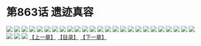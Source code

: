 # 第863话 遗迹真容
![](https://mhpic.xiaomingtaiji.net/comic/D/斗破苍穹/第863话F0_277428/1.jpg-zymk.middle.webp)
![](https://mhpic.xiaomingtaiji.net/comic/D/斗破苍穹/第863话F0_277428/2.jpg-zymk.middle.webp)
![](https://mhpic.xiaomingtaiji.net/comic/D/斗破苍穹/第863话F0_277428/3.jpg-zymk.middle.webp)
![](https://mhpic.xiaomingtaiji.net/comic/D/斗破苍穹/第863话F0_277428/4.jpg-zymk.middle.webp)
![](https://mhpic.xiaomingtaiji.net/comic/D/斗破苍穹/第863话F0_277428/5.jpg-zymk.middle.webp)
![](https://mhpic.xiaomingtaiji.net/comic/D/斗破苍穹/第863话F0_277428/6.jpg-zymk.middle.webp)
![](https://mhpic.xiaomingtaiji.net/comic/D/斗破苍穹/第863话F0_277428/7.jpg-zymk.middle.webp)
![](https://mhpic.xiaomingtaiji.net/comic/D/斗破苍穹/第863话F0_277428/8.jpg-zymk.middle.webp)
![](https://mhpic.xiaomingtaiji.net/comic/D/斗破苍穹/第863话F0_277428/9.jpg-zymk.middle.webp)
![](https://mhpic.xiaomingtaiji.net/comic/D/斗破苍穹/第863话F0_277428/10.jpg-zymk.middle.webp)
![](https://mhpic.xiaomingtaiji.net/comic/D/斗破苍穹/第863话F0_277428/11.jpg-zymk.middle.webp)
![](https://mhpic.xiaomingtaiji.net/comic/D/斗破苍穹/第863话F0_277428/12.jpg-zymk.middle.webp)
![](https://mhpic.xiaomingtaiji.net/comic/D/斗破苍穹/第863话F0_277428/13.jpg-zymk.middle.webp)
![](https://mhpic.xiaomingtaiji.net/comic/D/斗破苍穹/第863话F0_277428/14.jpg-zymk.middle.webp)
![](https://mhpic.xiaomingtaiji.net/comic/D/斗破苍穹/第863话F0_277428/15.jpg-zymk.middle.webp)
![](https://mhpic.xiaomingtaiji.net/comic/D/斗破苍穹/第863话F0_277428/16.jpg-zymk.middle.webp)
![](https://mhpic.xiaomingtaiji.net/comic/D/斗破苍穹/第863话F0_277428/17.jpg-zymk.middle.webp)
![](https://mhpic.xiaomingtaiji.net/comic/D/斗破苍穹/第863话F0_277428/18.jpg-zymk.middle.webp)
![](https://mhpic.xiaomingtaiji.net/comic/D/斗破苍穹/第863话F0_277428/19.jpg-zymk.middle.webp)
![](https://mhpic.xiaomingtaiji.net/comic/D/斗破苍穹/第863话F0_277428/20.jpg-zymk.middle.webp)
![](https://mhpic.xiaomingtaiji.net/comic/D/斗破苍穹/第863话F0_277428/21.jpg-zymk.middle.webp)
![](https://mhpic.xiaomingtaiji.net/comic/D/斗破苍穹/第863话F0_277428/22.jpg-zymk.middle.webp)
![](https://mhpic.xiaomingtaiji.net/comic/D/斗破苍穹/第863话F0_277428/23.jpg-zymk.middle.webp)
![](https://mhpic.xiaomingtaiji.net/comic/D/斗破苍穹/第863话F0_277428/24.jpg-zymk.middle.webp)
![](https://mhpic.xiaomingtaiji.net/comic/D/斗破苍穹/第863话F0_277428/25.jpg-zymk.middle.webp)
![](https://mhpic.xiaomingtaiji.net/comic/D/斗破苍穹/第863话F0_277428/26.jpg-zymk.middle.webp)
![](https://mhpic.xiaomingtaiji.net/comic/D/斗破苍穹/第863话F0_277428/27.jpg-zymk.middle.webp)
![](https://mhpic.xiaomingtaiji.net/comic/D/斗破苍穹/第863话F0_277428/28.jpg-zymk.middle.webp)
[【上一章】](./866.md)
[【目录】](./README.md)
[【下一章】](./868.md)
